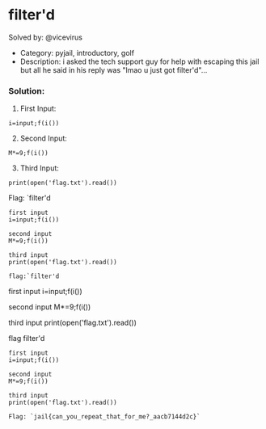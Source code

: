 # filter'd 

Solved by: @vicevirus

- Category: pyjail, introductory, golf
- Description: i asked the tech support guy for help with escaping this jail but all he said in his reply was "lmao u just got filter'd"...

### Solution:

1. First Input:
```
i=input;f(i())
```
2. Second Input:
```
M*=9;f(i())
```
3. Third Input:
```
print(open('flag.txt').read())
```

Flag: `filter'd
```
first input
i=input;f(i())

second input
M*=9;f(i())

third input
print(open('flag.txt').read())

flag:`filter'd
```
first input
i=input;f(i())

second input
M*=9;f(i())

third input
print(open('flag.txt').read())

flag
filter'd
```
first input
i=input;f(i())

second input
M*=9;f(i())

third input
print(open('flag.txt').read())

Flag: `jail{can_you_repeat_that_for_me?_aacb7144d2c}`


